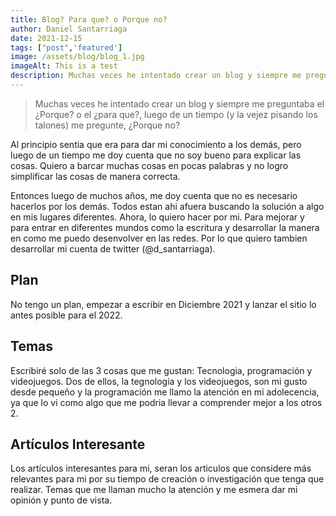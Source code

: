 ```yaml
---
title: Blog? Para que? o Porque no?
author: Daniel Santarriaga
date: 2021-12-15
tags: ["post",'featured']
image: /assets/blog/blog_1.jpg
imageAlt: This is a test
description: Muchas veces he intentado crear un blog y siempre me preguntaba el ¿Porque? o el ¿para que?, luego de un tiempo (y la vejez pisando los talones) me pregunte, ¿Porque no?
---
```


> Muchas veces he intentado crear un blog y siempre me preguntaba el ¿Porque? o el ¿para que?, luego de un tiempo (y la vejez pisando los talones) me pregunte, ¿Porque no?

Al principio sentia que era para dar mi conocimiento a los demás, pero luego de un tiempo me doy cuenta que no soy bueno para explicar las cosas. Quiero a barcar muchas cosas en pocas palabras y no logro simplificar las cosas de manera correcta.

Entonces luego de muchos años, me doy cuenta que no es necesario hacerlos por los demás. Todos estan ahi afuera buscando la solución a algo en mis lugares diferentes. Ahora, lo quiero hacer por mi. Para mejorar y para entrar en diferentes mundos como la escritura y desarrollar la manera en como me puedo desenvolver en las redes. Por lo que quiero tambien desarrollar mi cuenta de twitter (@d_santarriaga).

## Plan

No tengo un plan, empezar a escribir en Diciembre 2021 y lanzar el sitio lo antes posible para el 2022.

## Temas

Escribiré solo de las 3 cosas que me gustan: Tecnologia, programación y videojuegos. Dos de ellos, la tegnologia y los videojuegos, son mi gusto desde pequeño y la programación me llamo la atención en mi adolecencia, ya que lo vi como algo que me podria llevar a comprender mejor a los otros 2.

## Artículos Interesante

Los artículos interesantes para mi, seran los articulos que considere más relevantes para mi por su tiempo de creación o investigación que tenga que realizar. Temas que me llaman mucho la atención y me esmera dar mi opinión y punto de vista.
